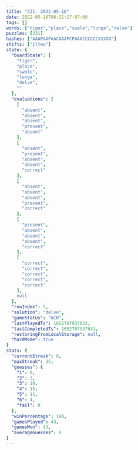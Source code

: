 ```yaml
---
title: "331: 2022-05-16"
date: 2022-05-16T06:32:17-07:00
tags: []
words: ["tiger","place","swole","lunge","delve"]
puzzles: [331]
hashes: ["AAAPAAPAACAAAPCPAAACCCCCCXXXXX"]
shifts: ["jlteo"]
state: {
  "boardState": [
    "tiger",
    "place",
    "swole",
    "lunge",
    "delve",
    ""
  ],
  "evaluations": [
    [
      "absent",
      "absent",
      "absent",
      "present",
      "absent"
    ],
    [
      "absent",
      "present",
      "absent",
      "absent",
      "correct"
    ],
    [
      "absent",
      "absent",
      "absent",
      "present",
      "correct"
    ],
    [
      "present",
      "absent",
      "absent",
      "absent",
      "correct"
    ],
    [
      "correct",
      "correct",
      "correct",
      "correct",
      "correct"
    ],
    null
  ],
  "rowIndex": 5,
  "solution": "delve",
  "gameStatus": "WIN",
  "lastPlayedTs": 1652707937632,
  "lastCompletedTs": 1652707937631,
  "restoringFromLocalStorage": null,
  "hardMode": true
}
stats: {
  "currentStreak": 8,
  "maxStreak": 35,
  "guesses": {
    "1": 0,
    "2": 3,
    "3": 10,
    "4": 15,
    "5": 11,
    "6": 4,
    "fail": 0
  },
  "winPercentage": 100,
  "gamesPlayed": 43,
  "gamesWon": 43,
  "averageGuesses": 4
}
---
```


<!-- more -->
